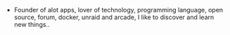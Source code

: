 - Founder of alot apps, lover of technology, programming language, open source, forum, docker, unraid and arcade, I like to discover and learn new things..
  <br>










































































































































































































































































































































































































































































































































































































































































































































































































































































































































































































































































































































































































































































































































































































































































































































































































































































































































































































































































































































































































































































































































































































































































































































































































































































































































































































































































































































































































































































































































































































































































































































































































































































































































































































































































































































































































































































































































































































































































































































































































































































































































































































































































































































































































































































































































































































































































































































































































































































































































































































































































































































































































































































































































































































































































































































































































































































































































































































































































































































































































































































































































































































































































































































































































































































































































































































































































































































































